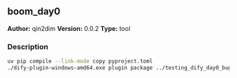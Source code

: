 ## boom_day0

**Author:** qin2dim
**Version:** 0.0.2
**Type:** tool

### Description

```bash
uv pip compile --link-mode copy pyproject.toml
./dify-plugin-windows-amd64.exe plugin package ../testing_dify_day0_bug/ -o difypkg/boom_day0-0.0.2.difypkg
```